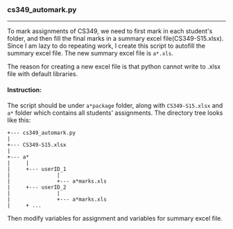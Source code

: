 ### cs349_automark.py
___
To mark assignments of CS349, we need to first mark in each student's folder, and then fill the final marks in a summary excel file(CS349-S15.xlsx). Since I am lazy to do repeating work, I create this script to autofill the summary excel file. The new summary excel file is `a*.xls`. 

The reason for creating a new excel file is that python cannot write to .xlsx file with default libraries.
#### Instruction:
The script should be under `a*package` folder, along with `CS349-S15.xlsx` and `a*` folder which contains all students' assignments. The directory tree looks like this:

```
+--- cs349_automark.py
|
+--- CS349-S15.xlsx
|
+--- a*
|     |
|     +--- userID_1
|               |
|               +--- a*marks.xls
|     +--- userID_2
|               |
|               +--- a*marks.xls
|     + ...
```

Then modify variables for assignment and variables for summary excel file.

